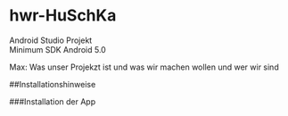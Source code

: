 # hwr-HuSchKa
Android Studio Projekt <br />
Minimum SDK Android 5.0


Max: Was unser Projekzt ist und was wir machen wollen und wer wir sind 

##Installationshinweise

###Installation der App

